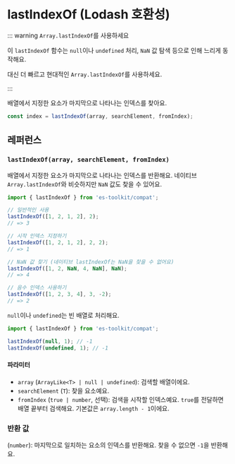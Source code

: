 # lastIndexOf (Lodash 호환성)

::: warning `Array.lastIndexOf`를 사용하세요

이 `lastIndexOf` 함수는 `null`이나 `undefined` 처리, `NaN` 값 탐색 등으로 인해 느리게 동작해요.

대신 더 빠르고 현대적인 `Array.lastIndexOf`를 사용하세요.

:::

배열에서 지정한 요소가 마지막으로 나타나는 인덱스를 찾아요.

```typescript
const index = lastIndexOf(array, searchElement, fromIndex);
```

## 레퍼런스

### `lastIndexOf(array, searchElement, fromIndex)`

배열에서 지정한 요소가 마지막으로 나타나는 인덱스를 반환해요. 네이티브 `Array.lastIndexOf`와 비슷하지만 `NaN` 값도 찾을 수 있어요.

```typescript
import { lastIndexOf } from 'es-toolkit/compat';

// 일반적인 사용
lastIndexOf([1, 2, 1, 2], 2);
// => 3

// 시작 인덱스 지정하기
lastIndexOf([1, 2, 1, 2], 2, 2);
// => 1

// NaN 값 찾기 (네이티브 lastIndexOf는 NaN을 찾을 수 없어요)
lastIndexOf([1, 2, NaN, 4, NaN], NaN);
// => 4

// 음수 인덱스 사용하기
lastIndexOf([1, 2, 3, 4], 3, -2);
// => 2
```

`null`이나 `undefined`는 빈 배열로 처리해요.

```typescript
import { lastIndexOf } from 'es-toolkit/compat';

lastIndexOf(null, 1); // -1
lastIndexOf(undefined, 1); // -1
```

#### 파라미터

- `array` (`ArrayLike<T> | null | undefined`): 검색할 배열이에요.
- `searchElement` (`T`): 찾을 요소예요.
- `fromIndex` (`true | number`, 선택): 검색을 시작할 인덱스예요. `true`를 전달하면 배열 끝부터 검색해요. 기본값은 `array.length - 1`이에요.

### 반환 값

(`number`): 마지막으로 일치하는 요소의 인덱스를 반환해요. 찾을 수 없으면 `-1`을 반환해요.
